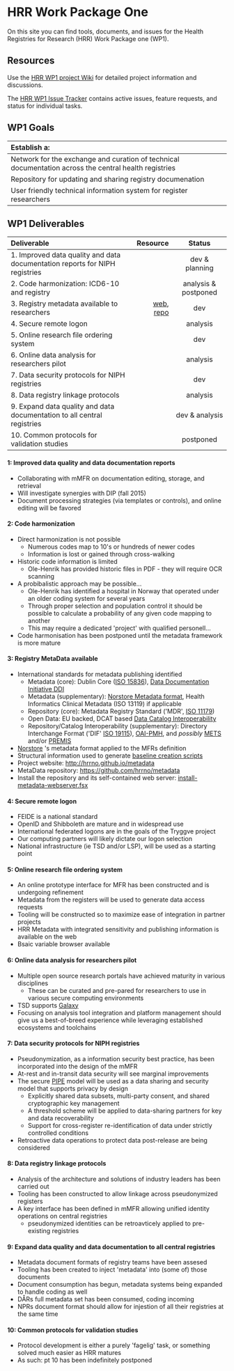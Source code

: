 # HRR Work Package One
On this site you can find tools, documents, and issues for the Health Registries for Research (HRR) Work Package one (WP1).


## Resources

Use the [HRR WP1 project Wiki](https://github.com/hrrno/wp1/wiki) for detailed project information and discussions.

The [HRR WP1 Issue Tracker](https://github.com/hrrno/wp1/issues) contains active issues, feature requests, and status for individual tasks.


## WP1 Goals

| Establish a: |
| :------------|
| Network for the exchange and curation of technical documentation across the central health registries |
| Repository for updating and sharing registry documenation |
| User friendly technical information system for register researchers  |


## WP1 Deliverables

| Deliverable  | Resource  | Status |
| :------------ | ---------------:| :-----:|
| 1. Improved data quality and data documentation reports for NIPH registries |  | dev & planning |
| 2. Code harmonization: ICD6-10 and registry | | analysis & postponed |
| 3. Registry metadata available to researchers | [web](http://hrrno.github.io/metadata/), [repo](https://github.com/hrrno/metadata/) | dev |
| 4. Secure remote logon  | | analysis |
| 5. Online research file ordering system | | dev |
| 6. Online data analysis for researchers pilot | | analysis |
| 7. Data security protocols for NIPH registries | |  dev |
| 8. Data registry linkage protocols | | analysis |
| 9. Expand data quality and data documentation to all central registries | | dev & analysis  |
| 10. Common protocols for validation studies | | postponed |


#### 1: Improved data quality and data documentation reports

* Collaborating with mMFR on documentation editing, storage, and retrieval
* Will investigate synergies with DIP (fall 2015)
* Document processing strategies (via templates or controls), and online editing will be favored


#### 2: Code harmonization

* Direct harmonization is not possible
  * Numerous codes map to 10's or hundreds of newer codes
  * Information is lost or gained through cross-walking
* Historic code information is limited
  * Ole-Henrik has provided historic files in PDF - they will require OCR scanning
* A probibalistic approach may be possible...
  * Ole-Henrik has identified a hospital in Norway that operated under an older coding system for several years
  * Through proper selection and population control it should be possible to calculate a probability of any given code mapping to another
  * This may require a dedicated 'project' with qualified personell...
 * Code harmonisation has been postponed until the metadata framework is more mature


#### 3: Registry MetaData available


* International standards for metadata publishing identified
  * Metadata (core): Dublin Core ([ISO 15836](http://www.iso.org/iso/catalogue_detail.htm?csnumber=52142)), [Data Documentation Initiative DDI](http://www.ddialliance.org/)
  * Metadata (supplementary): [Norstore Metadata format](https://agora.uninett.no/documents/375288/1356920/Norstore+metadata+schema.pdf), Health Informatics Clinical Metadata (ISO 13119) if applicable
  * Repository (core): Metadata Registry Standard ('MDR', [ISO 11179](http://en.wikipedia.org/wiki/ISO/IEC_11179))
  * Open Data: EU backed, DCAT based [Data Catalog Interoperability](http://spec.dataportals.org/) 
  * Repository/Catalog Interoperability (supplementary): Directory Interchange Format ('DIF' [ISO 19115](http://www.iso.org/iso/iso_catalogue/catalogue_tc/catalogue_detail.htm?csnumber=53798)), [OAI-PMH](http://www.openarchives.org/OAI/openarchivesprotocol.html), and _possibly_ [METS](http://www.loc.gov/standards/mets/METSPrimerRevised.pdf) and/or [PREMIS](http://www.loc.gov/standards/premis/)
* [Norstore](https://www.norstore.no/services/archive) 's metadata format applied to the MFRs definition
* Structural information used to generate [baseline creation scripts](https://github.com/hrrno/metadata/tree/master/registries/mfr/data/structure)
* Project website: http://hrrno.github.io/metadata
* MetaData repository: https://github.com/hrrno/metadata
* Install the repository and its self-contained web server: [install-metadata-webserver.fsx](https://github.com/hrrno/datamunger/blob/develop/Munger/Scripts/install-metadata-webserver.fsx)


#### 4: Secure remote logon

* FEIDE  is a national standard
* OpenID and Shibboleth are mature and in widespread use
* International federated logons are in the goals of the Tryggve project
* Our computing partners will likely dictate our logon selection
* National infrastructure (ie TSD and/or LSP), will be used as a starting point


#### 5: Online research file ordering system

* An online prototype interface for MFR has been constructed and is undergoing refinement
* Metadata from the registers will be used to generate data access requests
* Tooling will be constructed so to maximize ease of integration in partner projects
* HRR Metadata with integrated sensitivity and publishing information is available on the web
* Bsaic variable browser available


#### 6: Online data analysis for researchers pilot

* Multiple open source research portals have achieved maturity in various disciplines
  * These can be curated and pre-pared for researchers to use in various secure computing environments
* TSD supports [Galaxy](https://galaxyproject.org/)
* Focusing on analysis tool integration and platform management should give us a best-of-breed experience while leveraging established ecosystems and toolchains


#### 7: Data security protocols for NIPH registries

* Pseudonymization, as a information security best practice, has been incorporated into the design of the mMFR
* At-rest and in-transit data security will see marginal improvements
* The secure [PIPE](http://academypublisher.com/jsw/vol03/no02/jsw03022332.pdf) model will be used as a data sharing and security model that supports privacy by design
  * Explicitly shared data subsets, multi-party consent, and shared cryptographic key management
  * A threshold scheme will be applied to data-sharing partners for key and data recoverability
  * Support for cross-register re-identification of data under strictly controlled conditions
* Retroactive data operations to protect data post-release are being considered


#### 8: Data registry linkage protocols

* Analysis of the architecture and solutions of industry leaders has been carried out 
* Tooling has been constructed to allow linkage across pseudonymized registers
* A key interface has been defined in mMFR allowing unified identity operations on central registries
  * pseudonymized identities can be retroavticely applied to pre-existing registries
 

 
#### 9: Expand data quality and data documentation to all central registries

* Metadata document formats of registry teams have been assesed 
* Tooling has been created to inject 'metadata' into (some of) those documents
* Document consumption has begun, metadata systems being expanded to handle coding as well
* DÅRs full metadata set has been consumed, coding incoming
* NPRs document format should allow for injestion of all their registries at the same time


#### 10: Common protocols for validation studies

* Protocol development is either a purely 'fagelig' task, or something solved much easier as HRR matures
* As such: pt 10 has been indefinitely postponed





